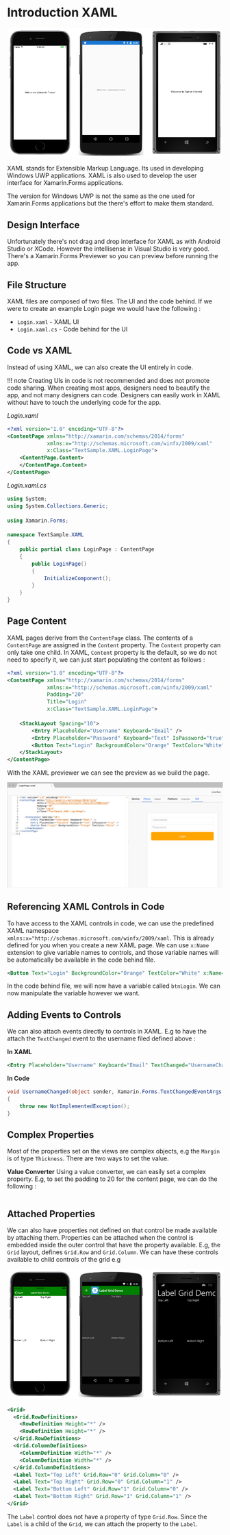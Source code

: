 # Introduction XAML

![XAML](../images/xaml.png)

XAML stands for Extensible Markup Language. Its used in developing Windows UWP applications. XAML is also used to develop the user interface for Xamarin.Forms applications.

The version for Windows UWP is not the same as the one used for Xamarin.Forms applications but the there's effort to make them standard.

## Design Interface

Unfortunately there's not drag and drop interface for XAML as with Android Studio or XCode. However the intellisense in Visual Studio is very good. There's a Xamarin.Forms Previewer so you can preview before running the app.

## File Structure

XAML files are composed of two files. The UI and the code behind. If we were to create an example Login page we would have the following :

* `Login.xaml` - XAML UI
* `Login.xaml.cs` - Code behind for the UI

## Code vs XAML

Instead of using XAML, we can also create the UI entirely in code.

!!! note
    Creating UIs in code is not recommended and does not promote code sharing. When creating most apps, designers need to beautify the app, and not many designers can code. Designers can easily work in XAML without have to touch the underlying code for the app.

*Login.xaml*

```xml
<?xml version="1.0" encoding="UTF-8"?>
<ContentPage xmlns="http://xamarin.com/schemas/2014/forms" 
             xmlns:x="http://schemas.microsoft.com/winfx/2009/xaml" 
             x:Class="TextSample.XAML.LoginPage">
    <ContentPage.Content>
    </ContentPage.Content>
</ContentPage>
```

*Login.xaml.cs*

```csharp
using System;
using System.Collections.Generic;

using Xamarin.Forms;

namespace TextSample.XAML
{
    public partial class LoginPage : ContentPage
    {
        public LoginPage()
        {
            InitializeComponent();
        }
    }
}
```

## Page Content

XAML pages derive from the `ContentPage` class. The contents of a `ContentPage` are assigned in the `Content` property. The `Content` property can only take one child. In XAML, `Content` property is the default, so we do not need to specify it, we can just start populating the content as follows :

```xml
<?xml version="1.0" encoding="UTF-8"?>
<ContentPage xmlns="http://xamarin.com/schemas/2014/forms" 
             xmlns:x="http://schemas.microsoft.com/winfx/2009/xaml" 
             Padding="20"
             Title="Login"
             x:Class="TextSample.XAML.LoginPage">

    <StackLayout Spacing="10">
        <Entry Placeholder="Username" Keyboard="Email" />
        <Entry Placeholder="Password" Keyboard="Text" IsPassword="true" />
        <Button Text="Login" BackgroundColor="Orange" TextColor="White" />
    </StackLayout>
</ContentPage>
```

With the XAML previewer we can see the preview as we build the page.

![XAML Preview](../images/xaml-preview.png)

## Referencing XAML Controls in Code

To have access to the XAML controls in code, we can use the predefined XAML namespace `xmlns:x="http://schemas.microsoft.com/winfx/2009/xaml`. This is already defined for you when you create a new XAML page. We can use `x:Name` extension to give variable names to controls, and those variable names will be automatically be available in the code behind file.

```xml
<Button Text="Login" BackgroundColor="Orange" TextColor="White" x:Name="btnLogin" />
```

In the code behind file, we will now have a variable called `btnLogin`. We can now manipulate the variable however we want.

## Adding Events to Controls

We can also attach events directly to controls in XAML. E.g to have the attach the `TextChanged` event to the username filed defined above :

**In XAML**

```xml
<Entry Placeholder="Username" Keyboard="Email" TextChanged="UsernameChanged" />
```

**In Code**

```csharp
void UsernameChanged(object sender, Xamarin.Forms.TextChangedEventArgs e)
{
    throw new NotImplementedException();
}
```

## Complex Properties

Most of the properties set on the views are complex objects, e.g the `Margin` is of type `Thickness`. There are two ways to set the value. 

**Value Converter**
Using a value converter, we can easily set a complex property. E.g, to set the padding to 20 for the content page, we can do the following :

```xml

```

## Attached Properties

We can also have properties not defined on that control be made available by attaching them. Properties can be attached when the control is embedded inside the outer control that have the property available. E.g, the `Grid` layout, defines `Grid.Row` and `Grid.Column`. We can have these controls available to child controls of the grid e.g

![Label Grid](../images/label-grid.png)

```xml
<Grid>
  <Grid.RowDefinitions>
    <RowDefinition Height="*" />
    <RowDefinition Height="*" />
  </Grid.RowDefinitions>
  <Grid.ColumnDefinitions>
    <ColumnDefinition Width="*" />
    <ColumnDefinition Width="*" />
  </Grid.ColumnDefinitions>
  <Label Text="Top Left" Grid.Row="0" Grid.Column="0" />
  <Label Text="Top Right" Grid.Row="0" Grid.Column="1" />
  <Label Text="Bottom Left" Grid.Row="1" Grid.Column="0" />
  <Label Text="Bottom Right" Grid.Row="1" Grid.Column="1" />
</Grid>
```

The `Label` control does not have a property of type `Grid.Row`. Since the `Label` is a child of the `Grid`, we can attach the property to the `Label`.
